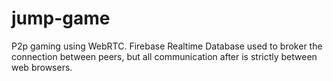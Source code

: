 # jump-game
P2p gaming using WebRTC.  Firebase Realtime Database used to broker the connection between peers, but all communication after is strictly between web browsers.
